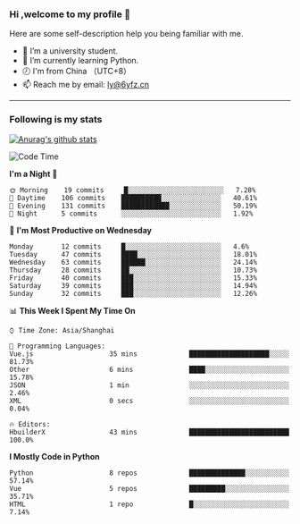 ### Hi ,welcome to my profile 👋
Here are some self-description help you being familiar with me.
<!--
**liuyunfz/liuyunfz** is a ✨ _special_ ✨ repository because its `README.md` (this file) appears on your GitHub profile.
- 👯 I’m looking to collaborate on ...
- 🤔 I’m looking for help with ...
Here are some ideas to get you started:
-->
- 🏫 I’m a university student.
- 💪 I’m currently learning Python.
- 🕗 I'm from China （UTC+8）
- 📫 Reach me by email: [ly@6yfz.cn](mailto:ly@6yfz.cn)
  
---
### Following is my stats
  
[![Anurag's github stats](https://github-readme-stats.vercel.app/api?username=liuyunfz)](https://github.com/anuraghazra/github-readme-stats)
  
<!--START_SECTION:waka-->
![Code Time](http://img.shields.io/badge/Code%20Time-234%20hrs%2051%20mins-blue)

**I'm a Night 🦉** 

```text
🌞 Morning    19 commits     █░░░░░░░░░░░░░░░░░░░░░░░░   7.28% 
🌆 Daytime    106 commits    ██████████░░░░░░░░░░░░░░░   40.61% 
🌃 Evening    131 commits    ████████████░░░░░░░░░░░░░   50.19% 
🌙 Night      5 commits      ░░░░░░░░░░░░░░░░░░░░░░░░░   1.92%

```
📅 **I'm Most Productive on Wednesday** 

```text
Monday       12 commits     █░░░░░░░░░░░░░░░░░░░░░░░░   4.6% 
Tuesday      47 commits     ████░░░░░░░░░░░░░░░░░░░░░   18.01% 
Wednesday    63 commits     ██████░░░░░░░░░░░░░░░░░░░   24.14% 
Thursday     28 commits     ██░░░░░░░░░░░░░░░░░░░░░░░   10.73% 
Friday       40 commits     ███░░░░░░░░░░░░░░░░░░░░░░   15.33% 
Saturday     39 commits     ███░░░░░░░░░░░░░░░░░░░░░░   14.94% 
Sunday       32 commits     ███░░░░░░░░░░░░░░░░░░░░░░   12.26%

```


📊 **This Week I Spent My Time On** 

```text
⌚︎ Time Zone: Asia/Shanghai

💬 Programming Languages: 
Vue.js                   35 mins             ████████████████████░░░░░   81.73% 
Other                    6 mins              ████░░░░░░░░░░░░░░░░░░░░░   15.78% 
JSON                     1 min               ░░░░░░░░░░░░░░░░░░░░░░░░░   2.46% 
XML                      0 secs              ░░░░░░░░░░░░░░░░░░░░░░░░░   0.04%

🔥 Editors: 
HbuilderX                43 mins             █████████████████████████   100.0%

```

**I Mostly Code in Python** 

```text
Python                   8 repos             ██████████████░░░░░░░░░░░   57.14% 
Vue                      5 repos             █████████░░░░░░░░░░░░░░░░   35.71% 
HTML                     1 repo              █░░░░░░░░░░░░░░░░░░░░░░░░   7.14%

```



<!--END_SECTION:waka-->
